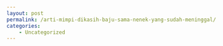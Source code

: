 ```yaml
---
layout: post
permalink: /arti-mimpi-dikasih-baju-sama-nenek-yang-sudah-meninggal/
categories:
    - Uncategorized
---
```


